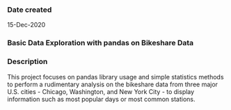 ### Date created
15-Dec-2020

### Basic Data Exploration with pandas on Bikeshare Data


### Description
This project focuses on pandas library usage and simple statistics methods to perform a rudimentary analysis on the bikeshare data from three major U.S. cities - Chicago, Washington, and New York City - to display information such as most popular days or most common stations.




